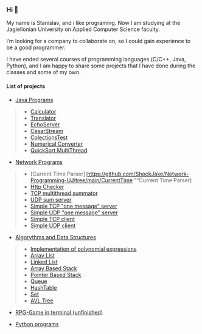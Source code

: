 ### Hi 👋

My name is Stanislav, and i like programing.
Now I am studying at the Jagiellonian University on Applied Computer Science faculty.

I’m looking for a company to collaborate on, so I could gain experience to be a good programmer.

I have ended several courses of programming languages (С/С++,
Java, Python),
and I am happy to share some projects that I have done during
the classes and some of my own.

#### List of projects

- [Java Programs](https://github.com/ShockJake/Java-Projects "Java Programs")

> - [Calculator](https://github.com/ShockJake/Java-Projects/tree/main/Calculator "Calculator")
> - [Translator](https://github.com/ShockJake/Java-Projects/tree/main/Translator "Translator")
> - [EchoServer](https://github.com/ShockJake/Java-Projects/tree/main/EchoServer "Echo Server")
> - [CesarStream](https://github.com/ShockJake/Java-Projects/tree/main/CesarStream "CesarStream")
> - [ColectionsTest](https://github.com/ShockJake/Java-Projects/tree/main/ColectionsTest "Colections Test")
> - [Numerical Converter](https://github.com/ShockJake/Java-Projects/tree/main/NumericalConverter "Numerical Converter")
> - [QuickSort MultiThread](https://github.com/ShockJake/Java-Projects/tree/main/QuickSortMultiThread "QuickSort MultiThread")

- [Network Programs](https://github.com/ShockJake/Network-Programming-UJ "Network programs")

> - [Current Time Parser](https://github.com/ShockJake/Network-Programming-UJ/tree/main/CurrentTime ""Current Time Parser)
> - [Http Checker](https://github.com/ShockJake/Network-Programming-UJ/tree/main/http-checker "Http Checker")
> - [TCP multithread summator](https://github.com/ShockJake/Network-Programming-UJ/tree/main/tcp-sumserver "TCP Sum server")
> - [UDP sum server](https://github.com/ShockJake/Network-Programming-UJ/tree/main/Zestaw3 "UDP Sum server")
> - [Simple TCP "one message" server](https://github.com/ShockJake/Network-Programming-UJ/tree/main/Zestaw2/server "TCP server")
> - [Simple UDP "one message" server](https://github.com/ShockJake/Network-Programming-UJ/tree/main/Zestaw2/serverUDP "UDP server")
> - [Simple TCP client](https://github.com/ShockJake/Network-Programming-UJ/tree/main/Zestaw2/client "TCP Client")
> - [Simple UDP client](https://github.com/ShockJake/Network-Programming-UJ/tree/main/Zestaw2/clientUDP "UDP Client")

- [Algorythms and Data Structures](https://github.com/ShockJake/Algorithms-and-Data-Structures "Algorythms")

> - [Implementation of polynomial expressions](https://github.com/ShockJake/Algorithms-and-Data-Structures/tree/main/Project "Polynomials")
> - [Array List](https://github.com/ShockJake/Algorithms-and-Data-Structures/tree/main/ArrayList "Array List")
> - [Linked List](https://github.com/ShockJake/Algorithms-and-Data-Structures/tree/main/LinkedList "Linked List")
> - [Array Based Stack](https://github.com/ShockJake/Algorithms-and-Data-Structures/tree/main/ArrayBasedStack "Array Based Stack")
> - [Pointer Based Stack](https://github.com/ShockJake/Algorithms-and-Data-Structures/tree/main/PointerBasedStack "Pointer Based Stack")
> - [Queue](https://github.com/ShockJake/Algorithms-and-Data-Structures/tree/main/Queue "Queue")
> - [HashTable](https://github.com/ShockJake/Algorithms-and-Data-Structures/tree/main/HashTable "Hash Table")
> - [Set](https://github.com/ShockJake/Algorithms-and-Data-Structures/tree/main/Set "Set")
> - [AVL Tree](https://github.com/ShockJake/Algorithms-and-Data-Structures/tree/main/Tree/AVL "AVL")


- [RPG-Game in terminal (unfinished)](https://github.com/ShockJake/Rpg_Game "RPG-Game")

- [Python programs](https://github.com/ShockJake/Python-University "Programs showing python functionality")

<!---
ShockJake/ShockJake is a ✨ special ✨ repository because its `README.md` (this file) appears on your GitHub profile.
You can click the Preview link to take a look at your changes.
--->
